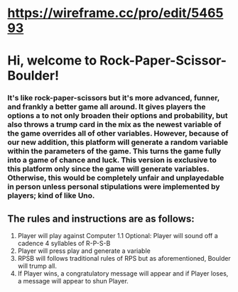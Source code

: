 # https://wireframe.cc/pro/edit/546593

# Hi, welcome to Rock-Paper-Scissor-Boulder!

### It's like rock-paper-scissors but it's more advanced, funner, and frankly a better game all around. It gives players the options a to not only broaden their options and probability, but also throws a trump card in the mix as the newest variable of the game overrides all of other variables.  However, because of our new addition, this platform will generate a random variable within the parameters of the game. This turns the game fully into a game of chance and luck. This version is exclusive to this platform only since the game will generate variables. Otherwise, this would be completely unfair and unplayedable in person unless personal stipulations were implemented by players; kind of like Uno.

## The rules and instructions are as follows:

1. Player will play against Computer
1.1 Optional: Player will sound off a cadence 4 syllables of R-P-S-B
2. Player will press play and generate a variable
3. RPSB will follows traditional rules of RPS but as aforementioned, Boulder will trump all.
4. If Player wins, a congratulatory message will appear and if Player loses, a message will appear to shun Player.
